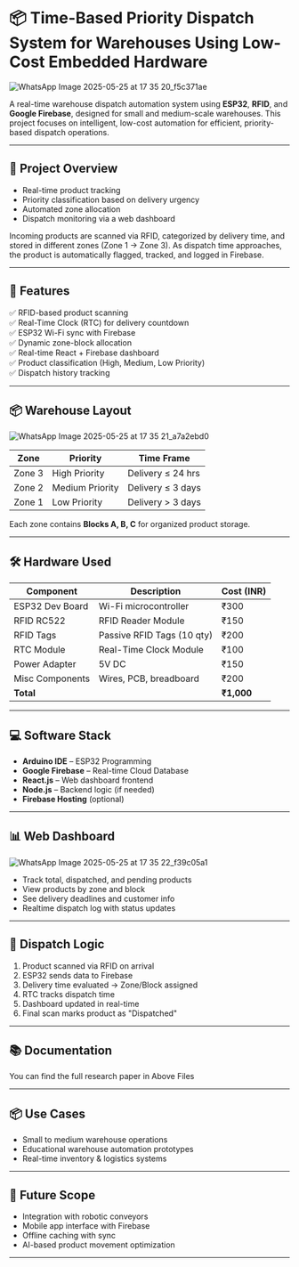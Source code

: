 # 📦 Time-Based Priority Dispatch System for Warehouses Using Low-Cost Embedded Hardware


![WhatsApp Image 2025-05-25 at 17 35 20_f5c371ae](https://github.com/user-attachments/assets/aaeac862-72fd-4175-b29e-24ea10ddaa1e)




A real-time warehouse dispatch automation system using **ESP32**, **RFID**, and **Google Firebase**, designed for small and medium-scale warehouses. This project focuses on intelligent, low-cost automation for efficient, priority-based dispatch operations.

---

## 🚀 Project Overview

- Real-time product tracking
- Priority classification based on delivery urgency
- Automated zone allocation
- Dispatch monitoring via a web dashboard

Incoming products are scanned via RFID, categorized by delivery time, and stored in different zones (Zone 1 → Zone 3). As dispatch time approaches, the product is automatically flagged, tracked, and logged in Firebase.

---

## 🧠 Features

✅ RFID-based product scanning  
✅ Real-Time Clock (RTC) for delivery countdown  
✅ ESP32 Wi-Fi sync with Firebase  
✅ Dynamic zone-block allocation  
✅ Real-time React + Firebase dashboard  
✅ Product classification (High, Medium, Low Priority)  
✅ Dispatch history tracking  

---

## 📦 Warehouse Layout


![WhatsApp Image 2025-05-25 at 17 35 21_a7a2ebd0](https://github.com/user-attachments/assets/8c4e63f3-1e78-44e2-82bc-9362bca5f2bc)


| Zone   | Priority        | Time Frame         |
|--------|------------------|--------------------|
| Zone 3 | High Priority    | Delivery ≤ 24 hrs  |
| Zone 2 | Medium Priority  | Delivery ≤ 3 days  |
| Zone 1 | Low Priority     | Delivery > 3 days  |

Each zone contains **Blocks A, B, C** for organized product storage.

---

## 🛠️ Hardware Used

| Component        | Description                 | Cost (INR) |
|------------------|-----------------------------|------------|
| ESP32 Dev Board  | Wi-Fi microcontroller        | ₹300       |
| RFID RC522       | RFID Reader Module           | ₹150       |
| RFID Tags        | Passive RFID Tags (10 qty)   | ₹200       |
| RTC Module       | Real-Time Clock Module       | ₹100       |
| Power Adapter    | 5V DC                        | ₹150       |
| Misc Components  | Wires, PCB, breadboard       | ₹200       |
| **Total**        |                             | **₹1,000** |

---

## 💻 Software Stack

- **Arduino IDE** – ESP32 Programming
- **Google Firebase** – Real-time Cloud Database
- **React.js** – Web dashboard frontend
- **Node.js** – Backend logic (if needed)
- **Firebase Hosting** (optional)

---

## 📊 Web Dashboard


![WhatsApp Image 2025-05-25 at 17 35 22_f39c05a1](https://github.com/user-attachments/assets/a0447d27-faeb-491c-95b1-dfff522bd9c5)


- Track total, dispatched, and pending products
- View products by zone and block
- See delivery deadlines and customer info
- Realtime dispatch log with status updates

---

## 🔁 Dispatch Logic

1. Product scanned via RFID on arrival
2. ESP32 sends data to Firebase
3. Delivery time evaluated → Zone/Block assigned
4. RTC tracks dispatch time
5. Dashboard updated in real-time
6. Final scan marks product as "Dispatched"

---

## 📚 Documentation

You can find the full research paper in Above Files

---

## 📦 Use Cases

- Small to medium warehouse operations
- Educational warehouse automation prototypes
- Real-time inventory & logistics systems

---

## 🔮 Future Scope

- Integration with robotic conveyors
- Mobile app interface with Firebase
- Offline caching with sync
- AI-based product movement optimization

---

